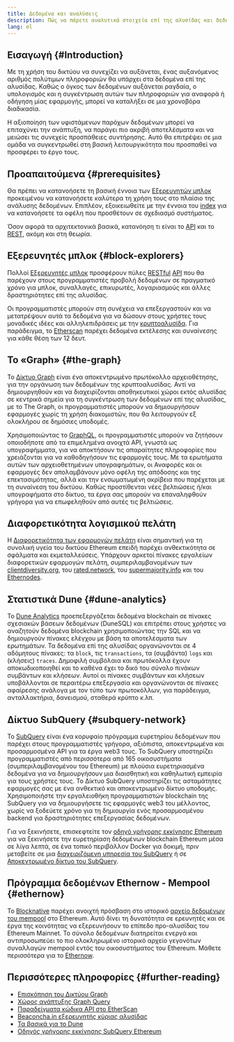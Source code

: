 ```yaml
---
title: Δεδομένα και αναλύσεις
description: Πώς να πάρετε αναλυτικά στοιχεία επί της αλυσίδας και δεδομένα, για χρήση με τις εφαρμογές σας
lang: el
---
```


## Εισαγωγή {#Introduction}

Με τη χρήση του δικτύου να συνεχίζει να αυξάνεται, ένας αυξανόμενος αριθμός πολύτιμων πληροφοριών θα υπάρχει στα δεδομένα επί της αλυσίδας. Καθώς ο όγκος των δεδομένων αυξάνεται ραγδαία, ο υπολογισμός και η συγκέντρωση αυτών των πληροφοριών για αναφορά ή οδήγηση μίας εφαρμογής, μπορεί να καταλήξει σε μια χρονοβόρα διαδικασία.

Η αξιοποίηση των υφιστάμενων παρόχων δεδομένων μπορεί να επιταχύνει την ανάπτυξη, να παράγει πιο ακριβή αποτελέσματα και να μειώσει τις συνεχείς προσπάθειες συντήρησης. Αυτό θα επιτρέψει σε μια ομάδα να συγκεντρωθεί στη βασική λειτουργικότητα που προσπαθεί να προσφέρει το έργο τους.

## Προαπαιτούμενα {#prerequisites}

Θα πρέπει να κατανοήσετε τη βασική έννοια των [Εξερευνητών μπλοκ](/developers/docs/data-and-analytics/block-explorers/) προκειμένου να κατανοήσετε καλύτερα τη χρήση τους στο πλαίσιο της ανάλυσης δεδομένων. Επιπλέον, εξοικειωθείτε με την έννοια του [index](/glossary/#index) για να κατανοήσετε τα οφέλη που προσθέτουν σε σχεδιασμό συστήματος.

Όσον αφορά τα αρχιτεκτονικά βασικά, κατανόηση τι είναι το [API](https://www.wikipedia.org/wiki/API) και το [REST](https://www.wikipedia.org/wiki/Representational_state_transfer), ακόμη και στη θεωρία.

## Εξερευνητές μπλοκ {#block-explorers}

Πολλοί [Εξερευνητές μπλοκ](/developers/docs/data-and-analytics/block-explorers/) προσφέρουν πύλες [RESTful](https://www.wikipedia.org/wiki/Representational_state_transfer) [API](https://www.wikipedia.org/wiki/API) που θα παρέχουν στους προγραμματιστές προβολή δεδομένων σε πραγματικό χρόνο για μπλοκ, συναλλαγές, επικυρωτές, λογαριασμούς και άλλες δραστηριότητες επί της αλυσίδας.

Οι προγραμματιστές μπορούν στη συνέχεια να επεξεργαστούν και να μετατρέψουν αυτά τα δεδομένα για να δώσουν στους χρήστες τους μοναδικές ιδέες και αλληλεπιδράσεις με την [κρυπτοαλυσίδα](/glossary/#blockchain). Για παράδειγμα, το [Etherscan](https://etherscan.io) παρέχει δεδομένα εκτέλεσης και συναίνεσης για κάθε θέση των 12 δευτ.

## Το «Graph» {#the-graph}

Το [Δίκτυο Graph](https://thegraph.com/) είναι ένα αποκεντρωμένο πρωτόκολλο αρχειοθέτησης, για την οργάνωση των δεδομένων της κρυπτοαλυσίδας. Αντί να δημιουργηθούν και να διαχειρίζονται αποθηκευτικοί χώροι εκτός αλυσίδας σε κεντρικά σημεία για τη συγκέντρωση των δεδομένων επί της αλυσίδας, με το The Graph, οι προγραμματιστές μπορούν να δημιουργήσουν εφαρμογές χωρίς τη χρήση διακομιστών, που θα λειτουργούν εξ ολοκλήρου σε δημόσιες υποδομές.

Χρησιμοποιώντας το [GraphQL](https://graphql.org/), οι προγραμματιστές μπορούν να ζητήσουν οποιοδήποτε από τα επιμελημένα ανοιχτά API, γνωστά ως υπογραφήμματα, για να αποκτήσουν τις απαραίτητες πληροφορίες που χρειάζονται για να καθοδηγήσουν τις εφαρμογές τους. Με τα ερωτήματα αυτών των αρχειοθετημένων υπογραφημάτων, οι Αναφορές και οι εφαρμογές δεν απολαμβάνουν μόνο οφέλη της απόδοσης και της επεκτασιμότητας, αλλά και την ενσωματωμένη ακρίβεια που παρέχεται με τη συναίνεση του δικτύου. Καθώς προστίθενται νέες βελτιώσεις ή/και υπογραφήματα στο δίκτυο, τα έργα σας μπορούν να επαναληφθούν γρήγορα για να επωφεληθούν από αυτές τις βελτιώσεις.

## Διαφορετικότητα λογισμικού πελάτη

Η [Διαφορετικότητα των εφαρμογών πελάτη](/developers/docs/nodes-and-clients/client-diversity/) είναι σημαντική για τη συνολική υγεία του δικτύου Ethereum επειδή παρέχει ανθεκτικότητα σε σφάλματα και εκμεταλλεύσεις. Υπάρχουν αρκετοί πίνακες εργαλείων διαφορετικών εφαρμογών πελάτη, συμπεριλαμβανομένων των [clientdiversity.org](https://clientdiversity.org/), του [rated.network](https://www.rated.network), του [supermajority.info](https://supermajority.info//) και του [Ethernodes](https://ethernodes.org/).

## Στατιστικά Dune {#dune-analytics}

Το [Dune Analytics](https://dune.com/) προεπεξεργάζεται δεδομένα blockchain σε πίνακες σχεσιακών βάσεων δεδομένων (DuneSQL) και επιτρέπει στους χρήστες να αναζητούν δεδομένα blockchain χρησιμοποιώντας την SQL και να δημιουργούν πίνακες ελέγχου με βάση τα αποτελέσματα των ερωτημάτων. Τα δεδομένα επί της αλυσίδας οργανώνονται σε 4 αδόμητους πίνακες: τα `block`, τις `transactions`, τα (συμβάντα) `logs` και (κλήσεις) `traces`. Δημοφιλή συμβόλαια και πρωτόκολλα έχουν αποκωδικοποιηθεί και το καθένα έχει το δικό του σύνολο πινάκων συμβάντων και κλήσεων. Αυτοί οι πίνακες συμβάντων και κλήσεων υποβάλλονται σε περαιτέρω επεξεργασία και οργανώνονται σε πίνακες αφαίρεσης ανάλογα με τον τύπο των πρωτοκόλλων, για παράδειγμα, ανταλλακτήρια, δανεισμού, σταθερά κρύπτο κ.λπ.

## Δίκτυο SubQuery {#subquery-network}

Το [SubQuery](https://subquery.network/) είναι ένα κορυφαίο πρόγραμμα ευρετηρίου δεδομένων που παρέχει στους προγραμματιστές γρήγορα, αξιόπιστα, αποκεντρωμένα και προσαρμοσμένα API για τα έργα web3 τους. Το SubQuery υποστηρίζει προγραμματιστές από περισσότερα από 165 οικοσυστήματα (συμπεριλαμβανομένου του Ethereum) με πλούσια ευρετηριασμένα δεδομένα για να δημιουργήσουν μια διαισθητική και καθηλωτική εμπειρία για τους χρήστες τους. Το Δίκτυο SubQuery υποστηρίζει τις ασταμάτητες εφαρμογές σας με ένα ανθεκτικό και αποκεντρωμένο δίκτυο υποδομής. Χρησιμοποιήστε την εργαλειοθήκη προγραμματιστών blockchain της SubQuery για να δημιουργήσετε τις εφαρμογές web3 του μέλλοντος, χωρίς να ξοδεύετε χρόνο για τη δημιουργία ενός προσαρμοσμένου backend για δραστηριότητες επεξεργασίας δεδομένων.

Για να ξεκινήσετε, επισκεφτείτε τον [οδηγό γρήγορης εκκίνησης Ethereum](https://academy.subquery.network/quickstart/quickstart_chains/ethereum-gravatar.html) για να ξεκινήσετε την ευρετηρίαση δεδομένων blockchain Ethereum μέσα σε λίγα λεπτά, σε ένα τοπικό περιβάλλον Docker για δοκιμή, πριν μεταβείτε σε μια [διαχειριζόμενη υπηρεσία του SubQuery](https://managedservice.subquery.network/) ή σε [Αποκεντρωμένο δίκτυο του SubQuery](https://app.subquery.network/dashboard).

## Πρόγραμμα δεδομένων Ethernow - Mempool {#ethernow}
Το [Blocknative](https://www.blocknative.com/) παρέχει ανοιχτή πρόσβαση στο ιστορικό [αρχείο δεδομένων του mempool](https://www.ethernow.xyz/mempool-data-archive) στο Ethereum. Αυτό δίνει τη δυνατότητα σε ερευνητές και σε έργα της κοινότητας να εξερευνήσουν το επίπεδο προ-αλυσίδας του Ethereum Mainnet. Το σύνολο δεδομένων διατηρείται ενεργά και αντιπροσωπεύει το πιο ολοκληρωμένο ιστορικό αρχείο γεγονότων συναλλαγών mempool εντός του οικοσυστήματος του Ethereum. Μάθετε περισσότερα για το [Ethernow](https://www.ethernow.xyz/).

## Περισσότερες πληροφορίες {#further-reading}

- [Επισκόπηση του Δικτύου Graph](https://thegraph.com/docs/en/about/)
- [Χώρος ανάπτυξης Graph Query](https://thegraph.com/explorer/subgraph/graphprotocol/graph-network-mainnet?version=current)
- [Παραδείγματα κώδικα API στο EtherScan](https://etherscan.io/apis#contracts)
- [Beaconcha.in εξερευνητής κύριας αλυσίδας](https://beaconcha.in)
- [Τα βασικά για το Dune](https://docs.dune.com/#dune-basics)
- [Οδηγός γρήγορης εκκίνησης SubQuery Ethereum](https://academy.subquery.network/indexer/quickstart/quickstart_chains/ethereum-gravatar.html)
